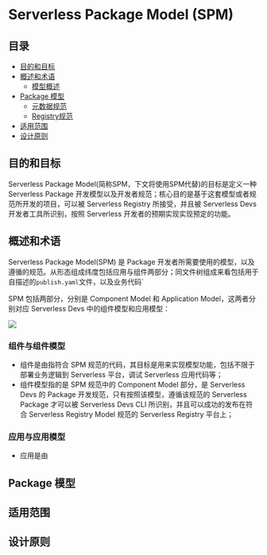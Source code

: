 # Serverless Package Model (SPM)

## 目录
- [目的和目标](#目的和目标)
- [概述和术语](#概述和术语)
    - [模型概述](#模型概述)
- [Package 模型](#Package模型)
    - [元数据规范](#元数据规范)
    - [Registry规范](#Registry规范)
- [适用范围](#适用范围)
- [设计原则](#设计原则)

## 目的和目标

Serverless Package Model(简称SPM，下文将使用SPM代替)的目标是定义一种 Serverless Package 开发模型以及开发者规范；核心目的是基于这套模型或者规范所开发的项目，可以被 Serverless Registry 所接受，并且被 Serverless Devs 开发者工具所识别，按照 Serverless 开发者的预期实现实现预定的功能。

## 概述和术语

Serverless Package Model(SPM) 是 Package 开发者所需要使用的模型，以及遵循的规范。从形态组成纬度包括应用与组件两部分；同文件树组成来看包括用于自描述的`publish.yaml`文件，以及业务代码`

SPM 包括两部分，分别是 Component Model 和 Application Model，这两者分别对应 Serverless Devs 中的组件模型和应用模型：

![](https://serverless-article-picture.oss-cn-hangzhou.aliyuncs.com/1631934027954_20210918030028156081.png)


### 组件与组件模型

- 组件是由指符合 SPM 规范的代码，其目标是用来实现模型功能，包括不限于部署业务逻辑到 Serverless 平台，调试 Serverless 应用代码等；
- 组件模型指的是 SPM 规范中的 Component Model 部分，是 Serverless Devs 的 Package 开发规范，只有按照该模型，遵循该规范的 Serverless Package 才可以被 Serverless Devs CLI 所识别，并且可以成功的发布在符合 Serverless Registry Model 规范的 Serverless Registry 平台上；

### 应用与应用模型

- 应用是由

## Package 模型

## 适用范围

## 设计原则